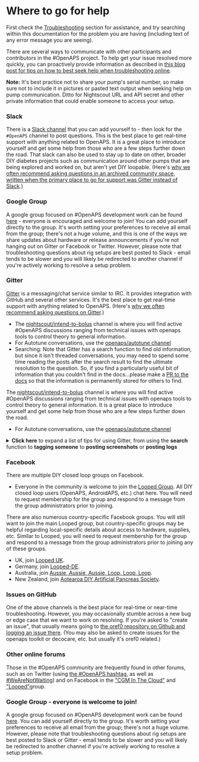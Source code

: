 # Where to go for help

First check the [Troubleshooting](<../Troubleshooting/General_linux_troubleshooting>) section for assistance, and try searching within this documentation for the problem you are having (including text of any error message you are seeing).

There are several ways to communicate with other participants and contributors in the #OpenAPS project. To help get your issue resolved more quickly, you can proactively provide information as described in [this blog post for tips on how to best seek help when troubleshooting online](https://diyps.org/2017/03/19/tips-for-troubleshooting-diy-diabetes-devices-openaps-or-otherwise/).

**Note:** It's best practice not to share your pump's serial number, so make sure not to include it in pictures or pasted text output when seeking help on pump communication. Ditto for Nightscout URL and API secret and other private information that could enable someone to access your setup.

### Slack
There is a [Slack channel](https://omniapsslack.azurewebsites.net/) that you can add yourself to - then look for the `#OpenAPS` channel to post questions. This is the best place to get real-time support with anything related to OpenAPS. It is a great place to introduce yourself and get some help from those who are a few steps further down the road. That slack can also be used to stay up to date on other, broader DIY diabetes projects such as communication around other pumps that are being explored and worked on, but aren't yet DIY loopable. (Here's [why we often recommend asking questions in an archived community space, written when the primary place to go for support was Gitter instead of Slack](https://diyps.org/2016/08/17/why-you-should-post-questions-in-gitter/).)

### Google Group 
A google group focused on #OpenAPS development work can be found [here](https://groups.google.com/d/forum/openaps-dev) - everyone is encouraged and welcome to join! You can add yourself directly to the group. It's worth setting your preferences to receive all email from the group; there's not a huge volume, and this is one of the ways we share updates about hardware or release announcements if you're not hanging out on Gitter or Facebook or Twitter. However, please note that troubleshooting questions about rig setups are best posted to Slack - email tends to be slower and you will likely be redirected to another channel if you're actively working to resolve a setup problem.

### Gitter
[Gitter](https://gitter.im/) is a messaging/chat service similar to IRC. It provides integration with GitHub and several other services. It's the best place to get real-time support with anything related to OpenAPS. (Here's [why we often recommend asking questions on Gitter](https://diyps.org/2016/08/17/why-you-should-post-questions-in-gitter/).)

* The [nightscout/intend-to-bolus]( https://gitter.im/nightscout/intend-to-bolus) channel is where you will find active #OpenAPS discussions ranging from technical issues with openaps tools to control theory to general information. 
* For Autotune conversations, use the [openaps/autotune channel](https://gitter.im/openaps/autotune)
* Searching: Note that Gitter has a search function to find old information, but since it isn't threaded conversations, you may need to spend some time reading the posts after the search result to find the ultimate resolution to the question.  So, if you find a particularly useful bit of information that you couldn't find in the docs...please make a [PR to the docs](<../Resources/my-first-pr>) so that the information is permanently stored for others to find.

 The [nightscout/intend-to-bolus]( https://gitter.im/nightscout/intend-to-bolus) channel is where you will find active #OpenAPS discussions ranging from technical issues with openaps tools to control theory to general information. It is a great place to introduce yourself and get some help from those who are a few steps further down the road.
* For Autotune conversations, use the [openaps/autotune channel](https://gitter.im/openaps/autotune)

<details>
  <summary><b>Click here</b> to expand a list of tips for using Gitter, from using the <b>search</b> function to <b>tagging someone</b> to <b>posting screenshots</b> or <b>posting logs</b></summary>
<br>

**Search** 
Gitter has a search function to find old information, but since it isn't threaded conversations, you may need to spend some time reading the posts after the search result to find the ultimate resolution to the question.  So, if you find a particularly useful bit of information that you couldn't find in the docs...please make a [PR to the docs](<../Resources/my-first-pr>) so that the information is permanently stored for others to find.

**Tag/mention someone**
Tag someone! You can tag particular people if you are responding to them directly by using the `@` symbol and then typing their username.  This will help notify the person that you are "speaking to them".  If someone asks you for information that shouldn't be shared in the public channel, you can also private message people by hovering over their profile picture and choosing the "chat privately" button. Please do not abuse the tagging or PM features: most questions are best asked untagged in the appropriate channel, so that anyone can respond to them as soon as they read Gitter and see the question. There are people from all over the world online at all hours who can help with most kinds of questions, and the core developers usually read every message in Gitter a few times per day and try to answer any questions that got missed.

![Gitter PM sample](../Images/gitter_pm.jpg)

**Posting photos or screenshots in Gitter**

Gitter has a mobile app which works great for posting text, but does not allow for posting images directly.  If you need to post a photo using the mobile app, you'll have to host your photo file somewhere like Dropbox and post the link to the file location.

Using the desktop application, you can simply drag and drop the file into the Gitter chat window.  The file will upload and then display in the chat thread after a short period of time to upload.

**Posting logs**

Posting copy-paste code from your rig is also another valuable activity for troubleshooting.  To post a single line of information, you can use the single-backtick-quote that is found on the key to the left of the number 1 key on the keyboard.  (hint: it is under the ~ on the same key).  You can also long-press the single quote key on your iPhone keypad to bring up the single-backtick-quote that will work in Gitter.  If you start and stop a portion of your text with those single quotes, it will `look like this`.

Posting multiple lines of copy-paste from your rig will also sometimes be needed.  You can do that by:

* start a single line of 3 single quotes (the same one we used in the example above)
* press `control-enter` to get a new line started
* paste the lines of code that you want to post
* press `control-enter` again to get another new line
* enter 3 single quotes to end the section

The copy-pasted lines should have 3 backticks on the line above and the line below.  The example below shows, on the bottom, how the formatted text yielded the black box of text in Gitter.  Using this format helps troubleshooters read your information easier than unformatted copy and paste.

![Gitter tickmarks](../Images/gitter_marks.jpg)

</details>

### Facebook

There are multiple DIY closed loop groups on Facebook. 

* Everyone in the community is welcome to join the [Looped Group](https://www.facebook.com/groups/TheLoopedGroup/?fref=nf). All DIY closed loop users (OpenAPS, AndroidAPS, etc.) chat here.  You will need to request membership for the group and respond to a message from the group administrators prior to joining.

There are also numerous country-specific Facebook groups. You will still want to join the main Looped group, but country-specific groups may be helpful regarding local-specific details about access to hardware, supplies, etc. Similar to Looped, you will need to request membership for the group and respond to a message from the group administrators prior to joining any of these groups.

* UK, join [Looped UK](https://www.facebook.com/groups/LoopedUK/). 
* Germany, join [Looped-DE](https://www.facebook.com/groups/loopedDE/). 
* Australia, join [Aussie, Aussie, Aussie, Loop, Loop, Loop](https://www.facebook.com/groups/1558147697576040/). 
* New Zealand, join [Aotearoa DIY Artificial Pancreas Society](https://www.facebook.com/groups/1405899059555406/).

### Issues on GitHub
One of the above channels is the best place for real-time or near-time troubleshooting. However, you may occasionally stumble across a new bug or edge case that we want to work on resolving. If you're asked to "create an issue", that usually means going to [the oref0 repository on Github and logging an issue there](https://github.com/openaps/oref0/issues). (You may also be asked to create issues for the openaps toolkit or decocare, etc. but usually it's oref0 related.) 

### Other online forums
Those in the #OpenAPS community are frequently found in other forums, such as on Twitter (using [the #OpenAPS hashtag](https://twitter.com/search?f=tweets&vertical=default&q=%23OpenAPS&src=typd), as well as [#WeAreNotWaiting](https://twitter.com/search?f=tweets&vertical=default&q=%23WeAreNotWaiting&src=typd)) and on Facebook in the ["CGM In The Cloud"](https://www.facebook.com/groups/cgminthecloud/) and ["Looped"](https://www.facebook.com/groups/TheLoopedGroup/)group.

### Google Group - everyone is welcome to join!
A google group focused on #OpenAPS development work can be found [here](https://groups.google.com/d/forum/openaps-dev). You can add yourself directly to the group. It's worth setting your preferences to receive all email from the group; there's not a huge volume. However, please note that troubleshooting questions about rig setups are best posted to Slack or Gitter - email tends to be slower and you will likely be redirected to another channel if you're actively working to resolve a setup problem.
